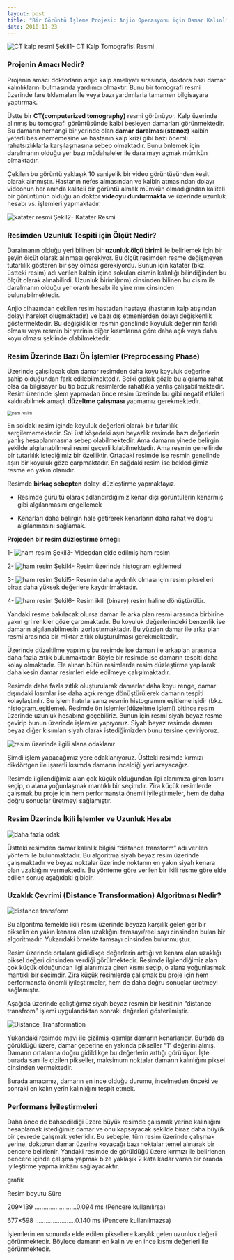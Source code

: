 ```yaml
---
layout: post
title: "Bir Görüntü İşleme Projesi: Anjio Operasyonu için Damar Kalınlığı Tespit"
date: 2010-11-23
---
```


![CT kalp resmi](https://github.com/mehmetakifakkus/mehmetakifakkus.github.io/blob/master/img/image_processing_images/damar_kalinligi_projesi/CT_kalp.PNG?raw=true) Şekil1- CT Kalp Tomografisi Resmi



### Projenin Amacı Nedir?

Projenin amacı doktorların anjio kalp ameliyatı sırasında, doktora bazı damar kalınlıklarını bulmasında yardımcı olmaktır. Bunu bir tomografi resmi üzerinde fare tıklamaları ile veya bazı yardımlarla tamamen bilgisayara yaptırmak.

Üstte bir **CT(computerized tomography)** resmi görünüyor. Kalp üzerinde alınmış bu tomografi görüntüsünde kalbi besleyen damarları görünmektedir. Bu damarın herhangi bir yerinde olan **damar daralması(stenoz)** kalbin yeterli beslenememesine ve hastanın kalp krizi gibi bazı önemli rahatsızlıklarla karşılaşmasına sebep olmaktadır. Bunu önlemek için daralmanın olduğu yer bazı müdahaleler ile daralmayı açmak mümkün olmaktadır.

Çekilen bu görüntü yaklaşık 10 saniyelik bir video görüntüsünden kesit olarak alınmıştır. Hastanın nefes almasından ve kalbin atmasından dolayı videonun her anında kaliteli bir görüntü almak mümkün olmadığından kaliteli bir görüntünün olduğu an doktor **videoyu durdurmakta** ve üzerinde uzunluk hesabı vs. işlemleri yapmaktadır.

![katater resmi](https://github.com/mehmetakifakkus/mehmetakifakkus.github.io/blob/master/img/image_processing_images/damar_kalinligi_projesi/katater.PNG?raw=true) Şekil2- Katater Resmi



### Resimden Uzunluk Tespiti için Ölçüt Nedir?

Daralmanın olduğu yeri bilinen bir **uzunluk ölçü birimi** ile belirlemek için bir şeyin ölçüt olarak alınması gerekiyor.  Bu ölçüt resimden resme değişmeyen tutarlılık gösteren bir şey olması gerekiyordu. Bunun için katater (bkz. üstteki resim) adı verilen kalbin içine sokulan cismin kalınlığı bilindiğinden bu ölçüt olarak alınabilirdi. Uzunluk birimi(mm)  cinsinden bilinen bu cisim ile daralmanın olduğu yer orantı hesabı ile yine mm cinsinden bulunabilmektedir.

Anjio cihazından çekilen resim hastadan hastaya (hastanın kalp atışından dolayı hareket oluşmaktadır) ve bazı dış etmenlerden dolayı değişkenlik göstermektedir. Bu değişiklikler resmin genelinde koyuluk değerinin farklı olması veya resmin bir yerinin diğer kısımlarına göre daha açık veya daha koyu olması şeklinde olabilmektedir.



### Resim Üzerinde Bazı Ön İşlemler (Preprocessing Phase)

Üzerinde çalışılacak olan damar resimden daha koyu koyuluk değerine sahip olduğundan fark edilebilmektedir. Belki çıplak gözle bu algılama rahat olsa da bilgisayar bu tip bozuk resimlerde rahatlıkla yanlış çalışabilmektedir. Resim üzerinde işlem yapmadan önce resim üzerinde bu gibi negatif etkileri kaldırabilmek amaçlı **düzeltme çalışması** yapmamız gerekmektedir.

<img src="https://github.com/mehmetakifakkus/mehmetakifakkus.github.io/blob/master/img/image_processing_images/damar_kalinligi_projesi/bozuk%20resimler.png?raw=true" alt="ham resim" style="zoom:67%;" />

En soldaki resim içinde koyuluk değerleri olarak bir tutarlılık sergilememektedir. Sol üst köşedeki aşırı beyazlık resimde bazı değerlerin yanlış hesaplanmasına sebep olabilmektedir. Ama damarın yinede belirgin şekilde algılanabilmesi resmi geçerli kılabilmektedir. Ama resmin genellinde bir tutarlılık istediğimiz bir özelliktir. Ortadaki resimde ise resmin genelinde aşırı bir koyuluk göze çarpmaktadır. En sağdaki resim ise beklediğimiz resme en yakın olanıdır. 

Resimde **birkaç sebepten** dolayı düzleştirme yapmaktayız.

- Resimde gürültü olarak adlandırdığımız kenar dışı görüntülerin kenarmış gibi algılanmasını engellemek

- Kenarları daha belirgin hale getirerek kenarların daha rahat ve doğru algılanmasını sağlamak.

  

**Projeden bir resim düzleştirme örneği:**



1- ![ham resim](https://github.com/mehmetakifakkus/mehmetakifakkus.github.io/blob/master/img/image_processing_images/damar_kalinligi_projesi/1.png?raw=true) Şekil3- Videodan elde edilmiş ham resim



2- ![ham resim](https://github.com/mehmetakifakkus/mehmetakifakkus.github.io/blob/master/img/image_processing_images/damar_kalinligi_projesi/2.png?raw=true) Şekil4- Resim üzerinde histogram eşitlemesi



3- ![ham resim](https://github.com/mehmetakifakkus/mehmetakifakkus.github.io/blob/master/img/image_processing_images/damar_kalinligi_projesi/3.png?raw=true) Şekil5- Resmin daha aydınlık olması için resim pikselleri biraz daha yüksek değerlere kaydırılmaktadır.



4- ![ham resim](https://github.com/mehmetakifakkus/mehmetakifakkus.github.io/blob/master/img/image_processing_images/damar_kalinligi_projesi/4.PNG?raw=true) Şekil6- Resim ikili (binary) resim haline dönüştürülür.



Yandaki resme bakılacak olursa damar ile arka plan resmi arasında birbirine yakın gri renkler göze çarpmaktadır. Bu koyuluk değerlerindeki benzerlik ise damarın algılanabilmesini zorlaştırmaktadır. Bu yüzden damar ile arka plan resmi arasında bir miktar zıtlık oluşturulması gerekmektedir.

Üzerinde düzeltilme yapılmış bu resimde ise damarı ile arkaplan arasında daha fazla zıtlık bulunmaktadır. Böyle bir resimde ise damarın tespiti daha kolay olmaktadır. Ele alınan bütün resimlerde resim düzleştirme yapılarak daha kesin damar resimleri elde edilmeye çalışılmaktadır.

Resimde daha fazla zıtlık oluşturularak damarlar daha koyu renge, damar dışındaki kısımlar ise daha açık renge dönüştürülerek damarın tespiti kolaylaştırılır. Bu işlem hatırlarsanız resmin histogramını eşitleme işidir (bkz. [histogram_eşitleme](https://mehmetakifakkus.github.io/2010/06/05/goruntu-islemeye-giris-goruntu-histogramini-esitleme.html)). Resimde ön işlemler(düzeltme işlemi) bitince resim üzerinde uzunluk hesabına geçebiliriz. Bunun için resmi siyah beyaz resme çevirip bunun üzerinde işlemler yapıyoruz. Siyah beyaz resimde damarı beyaz diğer kısımları siyah olarak istediğimizden bunu tersine çeviriyoruz.

![resim üzerinde ilgili alana odaklanır](https://github.com/mehmetakifakkus/mehmetakifakkus.github.io/blob/master/img/image_processing_images/damar_kalinligi_projesi/SEC%CC%A7I%CC%87LMI%CC%87S%CC%A7.PNG?raw=true)

Şimdi işlem yapacağımız yere odaklanıyoruz. Üstteki resimde kırmızı dikdörtgen ile işaretli kısımda damarın inceldiği yeri arayacağız.

Resimde ilgilendiğimiz alan çok küçük olduğundan ilgi alanımıza giren kısmı seçip, o alana yoğunlaşmak mantıklı bir seçimdir.  Zira küçük resimlerde çalışmak bu proje için hem performansta önemli iyileştirmeler, hem de daha doğru sonuçlar üretmeyi sağlamıştır.

### Resim Üzerinde İkili İşlemler ve Uzunluk Hesabı

![daha fazla odak](https://github.com/mehmetakifakkus/mehmetakifakkus.github.io/blob/master/img/image_processing_images/damar_kalinligi_projesi/SEC%CC%A7I%CC%87LMI%CC%87S%CC%A72.PNG?raw=true)

Üstteki resimden damar kalınlık bilgisi “distance transform” adı verilen yöntem ile bulunmaktadır. Bu algoritma siyah beyaz resim üzerinde çalışmaktadır ve beyaz noktalar üzerinde noktanın en yakın siyah kenara olan uzaklığını vermektedir. Bu yönteme göre verilen bir ikili resme göre elde edilen sonuç aşağıdaki gibidir.

### Uzaklık Çevrimi (Distance Transformation) Algoritması Nedir?

![distance transform](https://github.com/mehmetakifakkus/mehmetakifakkus.github.io/blob/master/img/image_processing_images/damar_kalinligi_projesi/Distance_Transformation.gif?raw=true)

Bu algoritma temelde ikili resim üzerinde beyaza karşılık gelen ger bir pikselin en yakın kenara olan uzaklığını tamsayı/reel sayı cinsinden bulan bir algoritmadır. Yukarıdaki örnekte tamsayı cinsinden bulunmuştur.

Resim üzerinde ortalara gidildikçe değerlerin arttığı ve kenara olan uzaklığı piksel değeri cinsinden verdiği görülmektedir. Resimde ilgilendiğimiz alan çok küçük olduğundan ilgi alanımıza giren kısmı seçip, o alana yoğunlaşmak mantıklı bir seçimdir.  Zira küçük resimlerde çalışmak bu proje için hem performansta önemli iyileştirmeler, hem de daha doğru sonuçlar üretmeyi sağlamıştır. 

Aşağıda üzerinde çalıştığımız siyah beyaz resmin bir kesitinin “distance transfrom” işlemi uygulandıktan sonraki değerleri gösterilmiştir.

![Distance_Transformation](https://github.com/mehmetakifakkus/mehmetakifakkus.github.io/blob/master/img/image_processing_images/damar_kalinligi_projesi/Distance_Transformation2.PNG?raw=true)



Yukarıdaki resimde mavi ile çizilmiş kısımlar damarın kenarlarıdır. Burada da görüldüğü üzere, damar çeperine en yakında pikseller “1” değerini almış. Damarın ortalarına doğru gidildikçe bu değerlerin arttığı görülüyor. İşte burada sarı ile çizilen pikseller, maksimum noktalar damarın kalınlığını piksel cinsinden vermektedir.

Burada amacımız, damarın en ince olduğu durumu, incelmeden önceki ve sonraki en kalın yerin kalınlığını tespit etmek.

### Performans İyileştirmeleri

Daha önce de bahsedildiği üzere büyük resimde çalışmak yerine kalınlığını hesaplamak istediğimiz damar ve onu kapsayacak şekilde biraz daha büyük bir çevrede çalışmak yeterlidir. Bu sebeple, tüm resim üzerinde çalışmak yerine, doktorun damar üzerine koyacağı bazı noktalar temel alınarak bir pencere belirlenir. Yandaki resimde de görüldüğü üzere kırmızı ile belirlenen pencere içinde çalışma yapmak bize yaklaşık 2 kata kadar varan bir oranda iyileştirme yapma imkânı sağlayacaktır.

grafik

Resim boyutu                            Süre

209×139  ……………………0.094 ms (Pencere kullanılırsa)

677×598  …………………..0.140 ms (Pencere kullanılmazsa)

İşlemlerin en sonunda elde edilen piksellere karşılık gelen uzunluk değeri görünmektedir. Böylece damarın en kalın ve en ince kısmı değerleri ile görünmektedir.
